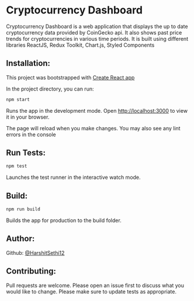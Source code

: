 # Cryptocurrency Dashboard
Cryptocurrency Dashboard
is a web application that displays the up to date cryptocurrency data provided by CoinGecko api.
It also shows past price trends for cryptocurrencies in various time periods.
It is built using different libraries ReactJS, Redux Toolkit, Chart.js, Styled Components

## Installation:
This project was bootstrapped with [Create React app]((https://create-react-app.dev/docs/getting-started/))

In the project directory, you can run:

```bash
npm start
```
Runs the app in the development mode.
Open [http://localhost:3000](http://localhost:3000) to view it in your browser.

The page will reload when you make changes.
You may also see any lint errors in the console

## Run Tests:
```bash
npm test
```
Launches the test runner in the interactive watch mode.

## Build:
```bash
npm run build
```
Builds the app for production to the build folder.


## Author:
Github: [@HarshitSethi12](https://github.com/HarshitSethi12)


## Contributing:

Pull requests are welcome. Please open an issue first to discuss what you would like to change.
Please make sure to update tests as appropriate.
